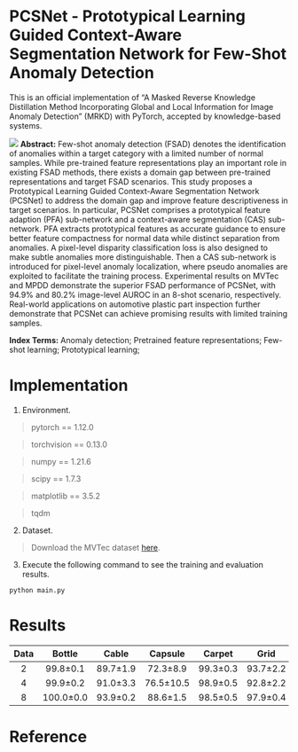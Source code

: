 # PCSNet - Prototypical Learning Guided Context-Aware Segmentation Network for Few-Shot Anomaly Detection

This is an official implementation of “A Masked Reverse Knowledge Distillation Method Incorporating Global and Local Information for Image Anomaly Detection” (MRKD) with PyTorch, accepted by knowledge-based systems.

![](https://github.com/yuxin-jiang/PCSNet/blob/main/Figure/figure1.png)
**Abstract:** Few-shot anomaly detection (FSAD) denotes the identification of anomalies within a target category with a limited number of normal samples. While pre-trained feature representations play an important role in existing FSAD methods, there exists a domain gap between pre-trained representations and target FSAD scenarios. This study proposes a Prototypical Learning Guided Context-Aware Segmentation Network (PCSNet) to address the domain gap and improve feature descriptiveness in target scenarios. In particular, PCSNet comprises a prototypical feature adaption (PFA) sub-network and a context-aware segmentation (CAS) sub-network. PFA extracts prototypical features as accurate guidance to ensure better feature compactness for normal data while distinct separation from anomalies. A pixel-level disparity classification loss is also designed to make subtle anomalies more distinguishable. Then a CAS sub-network is introduced for pixel-level anomaly localization, where pseudo anomalies are exploited to facilitate the training process. Experimental results on MVTec and MPDD demonstrate the superior FSAD performance of PCSNet, with 94.9% and 80.2% image-level AUROC in an 8-shot scenario, respectively. Real-world applications on automotive plastic part inspection further demonstrate that PCSNet can achieve promising results with limited training samples. 

**Index Terms:** Anomaly detection; Pretrained feature representations; Few-shot learning; Prototypical learning; 

# Implementation
1. Environment.<br />
>pytorch == 1.12.0

>torchvision == 0.13.0

>numpy == 1.21.6

>scipy == 1.7.3

>matplotlib == 3.5.2

>tqdm

2. Dataset.<br />
>Download the MVTec dataset [here](https://www.mvtec.com/company/research/datasets/mvtec-ad).<br />

3. Execute the following command to see the training and evaluation results.<br />
```
python main.py
```
# Results

| Data	| Bottle |	Cable	| Capsule	| Carpet	| Grid	| Hazelnut	| Leather |	Metalnut	| Pill	| Screw	| Tile | Tooth. | Transistor | Wood | Zipper |	Ave. |
| :---: | :---:  | :---:  | :---:  | :---:  | :---:  | :---:  | :---:  | :---:  | :---:  | :---:  | :---:  | :---:  | :---:  | :---:  | :---:  | :---:  |
| 2 | 99.8±0.1 |	89.7±1.9	| 72.3±8.9	| 99.3±0.3	| 93.7±2.2 |	95.1±2.0	|100.0±0.0	| 88.7±3.0	| 87.3±1.6 |	48.2±2.5 |	98.5±0.2	| 87.8±0.7 |	99.3±0.2 |	98.7±0.6 |	98.3±0.7	| 90.4±0.6 |
| 4 | 99.9±0.2	| 91.0±3.3 |	76.5±10.5	| 98.9±0.5	| 92.8±2.2	| 98.6±2.0 |	100.0±0.0 |	93.7±5.8	| 90.6±1.8	| 56.2±7.5	| 99.0±0.3	| 90.6±5.4	| 95.9±6.2	| 99.1±0.3	| 99.0±0.4	| 92.1±0.9 |
| 8 | 100.0±0.0	| 93.9±0.2	| 88.6±1.5	| 98.5±0.5	| 97.9±0.4	| 99.9±0.1	| 100.0±0.0	| 96.5±1.3	| 87.9±0.8 |	65.3±2.9	| 99.3±0.1 |	98.3±0.2	| 99.7±0.1	| 99.0±0.1	| 98.8±0.2	| 94.9±0.2 |

# Reference
```
